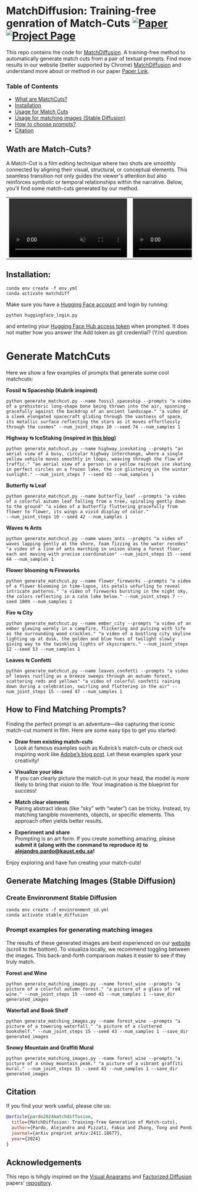 # MatchDiffusion: Training-free genration of Match-Cuts [![Paper](https://img.shields.io/badge/Paper-arXiv-b31b1b?logo=arxiv&logoColor=red)](https://arxiv.org/abs/2411.18677) [![Project Page](https://img.shields.io/badge/Project-Page-green?logo=googlechrome&logoColor=green)](https://matchdiffusion.github.io)


This repo contains the code for [MatchDiffusion](https://matchdiffusion.github.io). A training-free method to automatically generate match cuts from a pair of textual prompts. Find more results in our website (better supported by Chrome) [MatchDiffusion](https://matchdiffusion.github.io) and understand more about or method in our paper [Paper Link](https://arxiv.org/abs/2411.18677).

### Table of Contents
- [What are MatchCuts?](#matchcuts)
- [Installation](#installation)
- [Usage for Match Cuts](#generate-matchcuts)
- [Usage for matching images (Stable Diffusion)](#generate-matching-images)
- [How to choose prompts?](#how-to-find-matching-prompts)
- [Citation](#citation)



<a name="matchcuts"></a>

## Wath are Match-Cuts?

A Match-Cut is a film editing technique where two shots are smoothly connected by aligning their visual, structural, or conceptual elements. This seamless transition not only guides the viewer's attention but also reinforces symbolic or temporal relationships within the narrative. Below, you'll find some match-cuts generated by our method.

<table>
  <tr>
    <td>
      <video style="width:320px; height:auto; pointer-events: none;" autoplay muted loop playsinline>
        <source src="assets/flower_fireworks.mp4" type="video/mp4">
        Your browser does not support the video tag.
      </video>
    </td>
    <td>
      <video style="width:320px; height:auto; pointer-events: none;" autoplay muted loop playsinline>
        <source src="assets/bone_spaceship.mp4" type="video/mp4">
        Your browser does not support the video tag.
      </video>
    </td>
    <td>
      <video style="width:320px; height:auto; pointer-events: none;" autoplay muted loop playsinline>
        <source src="assets/highway_iceskating.mp4" type="video/mp4">
        Your browser does not support the video tag.
      </video>
    </td>
    <td>
      <video style="width:320px; height:auto; pointer-events: none;" autoplay muted loop playsinline>
        <source src="assets/waves_ants.mp4" type="video/mp4">
        Your browser does not support the video tag.
      </video>
    </td>
  </tr>
</table>

<a name="matchcuts"></a>

## Installation:
```
conda env create -f env.yml
conda activate matchdiff
```
Make sure you have a [Hugging Face account](https://huggingface.co/join) and login by running:
```
python huggingface_login.py
```
and entering your [Hugging Face Hub access token](https://huggingface.co/docs/hub/security-tokens#what-are-user-access-tokens) when prompted. It does not matter how you answer the Add token as git credential? (Y/n) question.

<a name="generate-matchcuts"></a>

# Generate MatchCuts 

Here we show a few examples of prompts that generate some cool matchcuts:

**Fossil ⇆ Spaceship (Kubrik inspired)**
```
python generate_matchcut.py --name fossil_spaceship --prompts "a video of a prehistoric long-shape bone being thrown into the air, spinning gracefully against the backdrop of an ancient landscape." "a video of a sleek elongated spacecraft gliding through the vastness of space, its metallic surface reflecting the stars as it moves effortlessly through the cosmos" --num_joint_steps 10 --seed 74 --num_samples 1
```

**Highway ⇆ IceStaking (inspired in [this blog](https://www.adobe.com/creativecloud/video/discover/match-cut.html))**
```
python generate_matchcut.py --name highway_iceskating --prompts "an aerial view of a busy, circular highway interchange, where a single yellow vehicle moves smoothly in loops, weaving through the flow of traffic." "an aerial view of a person in a yellow raincoat ice skating in perfect circles on a frozen lake, the ice glistening in the winter sunlight." --num_joint_steps 7 --seed 43 --num_samples 1
```

**Butterfly ⇆ Leaf**
```
python generate_matchcut.py --name butterfly_leaf --prompts "a video of a colorful autumn leaf falling from a tree, spiraling gently down to the ground" "a video of a butterfly fluttering gracefully from flower to flower, its wings a vivid display of color."
--num_joint_steps 10 --seed 42 --num_samples 1
```

**Waves ⇆ Ants**
```
python generate_matchcut.py --name waves_ants --prompts "a video of waves lapping gently at the shore, foam fizzing as the water recedes" "a video of a line of ants marching in unison along a forest floor, each ant moving with precise coordination" --num_joint_steps 15 --seed 44 --num_samples 1
```

**Flower blooming ⇆ Fireworks**
```
python generate_matchcut.py --name flower_fireworks --prompts "a video of a flower blooming in time-lapse, its petals unfurling to reveal intricate patterns." "a video of fireworks bursting in the night sky, the colors reflecting in a calm lake below." --num_joint_steps 7 --seed 1009 --num_samples 1
```

**Fire ⇆ City**
```
python generate_matchcut.py --name ember_city --prompts "a video of an ember glowing warmly in a campfire, flickering and pulsing with life as the surrounding wood crackles." "a video of a bustling city skyline lighting up at dusk, the golden and blue hues of twilight slowly giving way to the twinkling lights of skyscrapers." --num_joint_steps 12 --seed 53 --num_samples 1
```


**Leaves ⇆ Confetti**
```
python generate_matchcut.py --name leaves_confetti --prompts "a video of leaves rustling as a breeze sweeps through an autumn forest, scattering reds and yellows" "a video of colorful confetti raining down during a celebration, swirling and fluttering in the air" --num_joint_steps 15 --seed 47 --num_samples 1
```
<a name="how-to-find-matching-prompts"></a>

## How to Find Matching Prompts?

Finding the perfect prompt is an adventure—like capturing that iconic match-cut moment in film. Here are some easy tips to get you started:

- **Draw from existing match-cuts**  
  Look at famous examples such as Kubrick’s match-cuts or check out inspiring work like [Adobe’s blog post](https://www.adobe.com/creativecloud/video/discover/match-cut.html). Let these examples spark your creativity!

- **Visualize your idea**  
  If you can clearly picture the match-cut in your head, the model is more likely to bring that vision to life. Your imagination is the blueprint for success!

- **Match clear elements**  
  Pairing abstract ideas (like “sky” with “water”) can be tricky. Instead, try matching tangible movements, objects, or specific elements. This approach often yields better results.

- **Experiment and share**  
  Prompting is an art form. If you create something amazing, please **submit it (along with the command to reproduce it) to alejandro.pardo@kaust.edu.sa!**  

Enjoy exploring and have fun creating your match-cuts!

<a name="generate-matching-images"></a>

## Generate Matching Images (Stable Diffusion)

### Create Envinronment Stable Diffusion
```
conda env create -f envinronment_sd.yml
conda activate stable_diffusion
```

### Prompt examples for generating matching images


The results of these generated images are best experienced on our [website](https://matchdiffusion.github.io) (scroll to the bottom). To visualiza locally, we recommend toggling between the images. This back-and-forth comparison makes it easier to see if they truly match.

**Forest and Wine**
```
python generate_matching_images.py --name forest_wine --prompts "a picture of a colorful autumn forest." "a picture of a glass of red wine." --num_joint_steps 15 --seed 43 --num_samples 1 --save_dir generated_images
```

**Waterfall and Book Shelf**
```
python generate_matching_images.py --name forest_wine --prompts "a picture of a towering waterfall." "a picture of a cluttered bookshelf." --num_joint_steps 15 --seed 43 --num_samples 1 --save_dir generated_images
```

**Snowy Mountain and Graffiti Mural**
```
python generate_matching_images.py --name forest_wine --prompts "a picture of a snowy mountain peak." "a picture of a vibrant graffiti mural." --num_joint_steps 15 --seed 43 --num_samples 1 --save_dir generated_images
```

<a name="citation"></a>

## Citation
If you find your work useful, please cite us:
```bibtex
@article{pardo2024matchdiffusion,
  title={MatchDiffusion: Training-free Generation of Match-cuts},
  author={Pardo, Alejandro and Pizzati, Fabio and Zhang, Tong and Pondaven, Alexander and Torr, Philip and Perez, Juan Camilo and Ghanem, Bernard},
  journal={arXiv preprint arXiv:2411.18677},
  year={2024}
}
```

## Acknowledgements

This repo is hihgly inspired on the [Visual Anagrams](https://dangeng.github.io/visual_anagrams/) and [Factorized Diffusion](https://dangeng.github.io/factorized_diffusion/) papers' [repository](https://github.com/dangeng/visual_anagrams/blob/main/readme_factorized_diffusion.md).